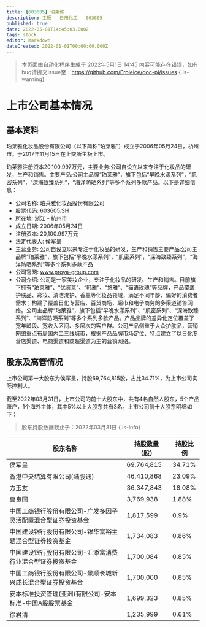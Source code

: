 ```yaml
---
title: [603605] 珀莱雅
description: 主板 - 日用化工 - 603605
published: true
date: 2022-05-01T14:45:03.000Z
tags: stock
editor: markdown
dateCreated: 2022-01-01T00:00:00.000Z
---
```


> 本页面由自动化程序生成于 2022年5月1日 14:45
> 内容可能存在错误，如有bug请提交issue至：https://github.com/Eroleice/doc-pi/issues
{.is-warning}

# 上市公司基本情况

## 基本资料

珀莱雅化妆品股份有限公司（以下简称“珀莱雅”）成立于2006年05月24日，杭州市。于2017年11月15日在上交所主板上市。

珀莱雅注册资本20,100.997万元，主要业务:公司自设立以来专注于化妆品的研发，生产和销售。主要产品:公司主品牌“珀莱雅”，旗下包括“早晚水漾系列”，“肌密系列”，“深海致臻系列”，“海洋防晒系列”等多个系列多款产品。以下是详细信息：

- 公司名称: 珀莱雅化妆品股份有限公司
- 股票代码: 603605.SH
- 所在地: 浙江 - 杭州市
- 成立日期: 2006年05月24日
- 注册资本: 20,100.997万元
- 法定代表人: 侯军呈
- 主营业务: 公司自设立以来专注于化妆品的研发，生产和销售主要产品:公司主品牌“珀莱雅”，旗下包括“早晚水漾系列”，“肌密系列”，“深海致臻系列”，“海洋防晒系列”等多个系列多款产品
- 公司官网: www.proya-group.com
- 公司介绍: 公司是一家美妆企业，专注于化妆品的研发、生产和销售。目前旗下拥有“珀莱雅”、“优资莱”、“韩雅”、“悠雅”、“猫语玫瑰”等品牌，产品覆盖护肤品、彩妆、清洁洗护、香薰等化妆品领域，满足不同年龄、偏好的消费者需求；构建了覆盖日化专营店、百货商场、超市和电子商务的多渠道销售网络。公司主品牌“珀莱雅”，旗下包括“早晚水漾系列”、“肌密系列”、“深海致臻系列”、“海洋防晒系列”等多个系列多款产品。产品品牌的差异化定位覆盖了宽年龄段、宽收入区间、多层次的客户群。公司产品侧重于大众护肤品，营销网络重点布局国内二三线城市，根据产品品牌市场定位、特点建立了以日化专营店渠道、电商渠道和商超渠道为主的营销网络。


## 股东及高管情况

上市公司第一大股东为侯军呈，持股69,764,815股，占比34.71%，为上市公司实际控制人。

截至2022年03月31日，上市公司的前十大股东中，共有4名自然人股东，5个产品账户，1个海外主体，其中5%以上大股东共有3名。上市公司前十大股东明细如下：

> 股东持股数据截止于：2022年03月31日
{.is-info}

| 股东名称 | 持股数量（股） | 持股比例 |
| --- | --- | --- |
| 侯军呈 | 69,764,815 | 34.71% |
| 香港中央结算有限公司(陆股通) | 46,410,868 | 23.09% |
| 方玉友 | 36,347,843 | 18.08% |
| 曹良国 | 3,769,938 | 1.88% |
| 中国工商银行股份有限公司-广发多因子灵活配置混合型证券投资基金 | 1,817,599 | 0.9% |
| 中国建设银行股份有限公司-银华富裕主题混合型证券投资基金 | 1,734,083 | 0.86% |
| 中国建设银行股份有限公司-汇添富消费行业混合型证券投资基金 | 1,700,084 | 0.85% |
| 中国工商银行股份有限公司-景顺长城新兴成长混合型证券投资基金 | 1,700,000 | 0.85% |
| 安本标准投资管理(亚洲)有限公司-安本标准-中国A股股票基金 | 1,699,323 | 0.85% |
| 徐君清 | 1,235,999 | 0.61% |




